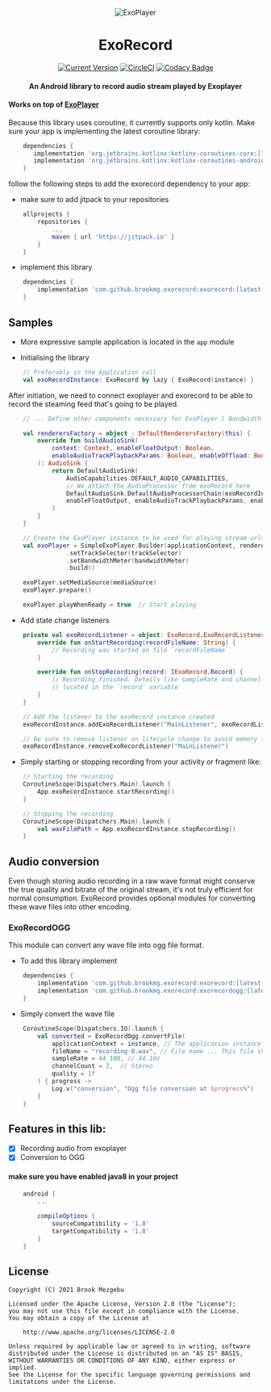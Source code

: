 <p align="center">
	<img src="https://github.com/brookmg/ExoRecord/blob/master/exorecord.svg?raw=true" alt="ExoPlayer" /><br>
	<h1 align="center"> ExoRecord </h1>
	<p align="center">
		<a href="https://jitpack.io/#brookmg/ExoRecord"><img src="https://jitpack.io/v/brookmg/exorecord.svg" alt="Current Version" /></a>
		<a href="https://circleci.com/gh/brookmg/ExoRecord/tree/master"><img src="https://circleci.com/gh/brookmg/ExoRecord/tree/master.svg?style=svg" alt="CircleCI" /></a>
		<a href="https://app.codacy.com/app/brookmg/ExoRecord?utm_source=github.com&utm_medium=referral&utm_content=brookmg/ExoRecord&utm_campaign=Badge_Grade_Dashboard"><img src="https://api.codacy.com/project/badge/Grade/9a865b7dc8124bed9d1476e6ed331a2a" alt="Codacy Badge" /></a></p><h4 align="center"> An Android library to record audio stream played by Exoplayer </h4></p>

#### Works on top of [ExoPlayer](https://exoplayer.dev)

Because this library uses coroutine, it currently supports only kotlin. Make sure your app is 
implementing the latest coroutine library:

 ```gradle 
     dependencies {
        implementation 'org.jetbrains.kotlinx:kotlinx-coroutines-core:[latest-version]'
        implementation 'org.jetbrains.kotlinx:kotlinx-coroutines-android:[latest-version]'
     }
 ```

follow the following steps to add the exorecord dependency to your app:
* make sure to add jitpack to your repositories

```gradle 
    allprojects {
        repositories {
            ...
            maven { url 'https://jitpack.io' }
        }
    }
```

* implement this library

```gradle 
    dependencies {
        implementation 'com.github.brookmg.exorecord:exorecord:[latest-version]'
    }
```

Samples
-------
* More expressive sample application is located in the `app` module

* Initialising the library
```kotlin
    // Preferably in the Application call
    val exoRecordInstance: ExoRecord by lazy { ExoRecord(instance) }
```

After initiation, we need to connect exoplayer and exorecord to be able to record 
the steaming feed that's going to be played. 

```kotlin
    // ... Define other components necessary for ExoPlayer ( Bandwidth meter, Data source, Track selection ... ) 

    val renderersFactory = object : DefaultRenderersFactory(this) {
        override fun buildAudioSink(
            context: Context, enableFloatOutput: Boolean,
            enableAudioTrackPlaybackParams: Boolean, enableOffload: Boolean
        ): AudioSink {
            return DefaultAudioSink(
                AudioCapabilities.DEFAULT_AUDIO_CAPABILITIES,
                // We attach the AudioProcessor from exoRecord here
                DefaultAudioSink.DefaultAudioProcessorChain(exoRecordInstance.exoRecordProcessor),
                enableFloatOutput, enableAudioTrackPlaybackParams, enableOffload
            )
        }
    }

    // Create the ExoPlayer instance to be used for playing stream urls
    val exoPlayer = SimpleExoPlayer.Builder(applicationContext, renderersFactory)
                .setTrackSelector(trackSelector)
                .setBandwidthMeter(bandwidthMeter)
                .build()    

    exoPlayer.setMediaSource(mediaSource)
    exoPlayer.prepare()

    exoPlayer.playWhenReady = true  // Start playing 
```

* Add state change listeners
```kotlin
    private val exoRecordListener = object: ExoRecord.ExoRecordListener {
        override fun onStartRecording(recordFileName: String) {
            // Recording wav started on file `recordFileName`
        }

        override fun onStopRecording(record: IExoRecord.Record) {
            // Recording finished. Details like sampleRate and channel count are 
            // located in the `record` variable
        }
    }

    // Add the listener to the exoRecord instance created
    exoRecordInstance.addExoRecordListener("MainListener", exoRecordListener)

    // Be sure to remove listener on lifecycle change to avoid memory leaks
    exoRecordInstance.removeExoRecordListener("MainListener")   
```

* Simply starting or stopping recording from your activity or fragment like:
```kotlin
    // Starting the recording
    CoroutineScope(Dispatchers.Main).launch {
        App.exoRecordInstance.startRecording()
    }

    // Stopping the recording
    CoroutineScope(Dispatchers.Main).launch {
        val wavFilePath = App.exoRecordInstance.stopRecording()
    }
```

## Audio conversion

Even though storing audio recording in a raw wave format might conserve the true quality and bitrate of the original stream, 
it's not truly efficient for normal consumption. ExoRecord provides optional modules for converting these wave files into other
encoding.

### ExoRecordOGG
This module can convert any wave file into ogg file format. 

* To add this library implement 

```gradle 
    dependencies {
        implementation 'com.github.brookmg.exorecord:exorecord:[latest-version]'
        implementation 'com.github.brookmg.exorecord:exorecordogg:[latest-version]'
    }
```

* Simply convert the wave file 
```kotlin
    CoroutineScope(Dispatchers.IO).launch {
        val converted = ExoRecordOgg.convertFile(
            applicationContext = instance, // The application instance
            fileName = "recording-0.wav", // File name ... This file should be present in the `/data/data/[app-package-name]/files` directory
            sampleRate = 44_100, // 44.1Hz
            channelCount = 2,  // Stereo
            quality = 1f
        ) { progress -> 
            Log.v("conversion", "Ogg file conversion at $progress%")
        }     
    }
```

## Features in this lib:
- [x] Recording audio from exoplayer
- [x] Conversion to OGG

#### make sure you have enabled java8 in your project
 
```gradle
    android {
        ...
        
        compileOptions {
            sourceCompatibility = '1.8'
            targetCompatibility = '1.8'
        }
    }
```

## License

```
Copyright (C) 2021 Brook Mezgebu

Licensed under the Apache License, Version 2.0 (the "License");
you may not use this file except in compliance with the License.
You may obtain a copy of the License at

	http://www.apache.org/licenses/LICENSE-2.0

Unless required by applicable law or agreed to in writing, software
distributed under the License is distributed on an "AS IS" BASIS,
WITHOUT WARRANTIES OR CONDITIONS OF ANY KIND, either express or implied.
See the License for the specific language governing permissions and
limitations under the License.
```
